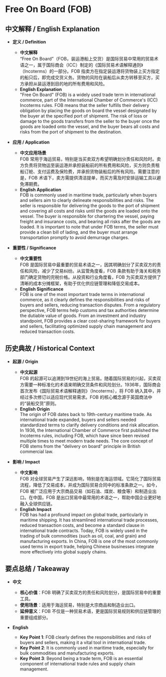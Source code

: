 # Free On Board (FOB)

## 中文解释 / English Explanation

* **定义 / Definition**  
  - **中文解释**  
    “Free On Board”（FOB，装运港船上交货）是国际贸易中常用的贸易术语之一，属于国际商会（ICC）制定的《国际贸易术语解释通则》（Incoterms）的一部分。FOB 指卖方在指定装运港将货物装上买方指定的船只后，即完成交货义务。货物的风险在装船后从卖方转移至买方，买方承担从装运港到目的地的所有费用和风险。  
  - **English Explanation**  
    "Free On Board" (FOB) is a widely used trade term in international commerce, part of the International Chamber of Commerce's (ICC) Incoterms rules. FOB means that the seller fulfills their delivery obligation by placing the goods on board the vessel designated by the buyer at the specified port of shipment. The risk of loss or damage to the goods transfers from the seller to the buyer once the goods are loaded onto the vessel, and the buyer bears all costs and risks from the port of shipment to the destination.

* **应用 / Application**  
  - **中文应用场景**  
    FOB 常用于海运贸易，特别是当买卖双方希望明确划分责任和风险时。卖方负责将货物运至装运港并承担装船前的所有费用和风险，买方则负责租船订舱、支付运费及保险费，并承担货物装船后的所有风险。需要注意的是，FOB 术语下，卖方需提供清洁提单，而买方需及时安排运输工具以避免滞期费。  
  - **English Application**  
    FOB is commonly used in maritime trade, particularly when buyers and sellers aim to clearly delineate responsibilities and risks. The seller is responsible for delivering the goods to the port of shipment and covering all costs and risks until the goods are loaded onto the vessel. The buyer is responsible for chartering the vessel, paying freight and insurance costs, and bearing all risks after the goods are loaded. It is important to note that under FOB terms, the seller must provide a clean bill of lading, and the buyer must arrange transportation promptly to avoid demurrage charges.

* **重要性 / Significance**  
  - **中文重要性**  
    FOB 是国际贸易中最重要的贸易术语之一，因其明确划分了买卖双方的责任和风险，减少了交易纠纷。从监管角度看，FOB 条款有助于海关和税务部门确定货物的完税价格。从投资和行业角度看，FOB 为买卖双方提供了清晰的成本分摊框架，有助于优化供应链管理和降低交易成本。  
  - **English Significance**  
    FOB is one of the most important trade terms in international commerce, as it clearly defines the responsibilities and risks of buyers and sellers, reducing transaction disputes. From a regulatory perspective, FOB terms help customs and tax authorities determine the dutiable value of goods. From an investment and industry standpoint, FOB provides a clear cost-sharing framework for buyers and sellers, facilitating optimized supply chain management and reduced transaction costs.

## 历史典故 / Historical Context

* **起源 / Origin**  
  - **中文起源**  
    FOB 的起源可以追溯到19世纪的海上贸易。随着国际贸易的兴起，买卖双方需要一种标准化的术语来明确交货条件和风险划分。1936年，国际商会首次发布《国际贸易术语解释通则》（Incoterms），将 FOB 纳入其中，并经过多次修订以适应现代贸易需求。FOB 的核心概念源于英国商法中的“装船交货”原则。  
  - **English Origin**  
    The origin of FOB dates back to 19th-century maritime trade. As international trade expanded, buyers and sellers needed standardized terms to clarify delivery conditions and risk allocation. In 1936, the International Chamber of Commerce first published the Incoterms rules, including FOB, which have since been revised multiple times to meet modern trade needs. The core concept of FOB stems from the "delivery on board" principle in British commercial law.

* **影响 / Impact**  
  - **中文影响**  
    FOB 对全球贸易产生了深远影响，特别是在海运领域。它简化了国际贸易流程，降低了交易成本，并成为国际贸易合同中的标准条款之一。如今，FOB 被广泛应用于大宗商品交易（如石油、煤炭、粮食等）和制造业出口。在中国，FOB 是出口贸易中最常用的术语之一，帮助中国企业更好地融入全球供应链。  
  - **English Impact**  
    FOB has had a profound impact on global trade, particularly in maritime shipping. It has streamlined international trade processes, reduced transaction costs, and become a standard clause in international trade contracts. Today, FOB is widely used in the trading of bulk commodities (such as oil, coal, and grain) and manufacturing exports. In China, FOB is one of the most commonly used terms in export trade, helping Chinese businesses integrate more effectively into global supply chains.

## 要点总结 / Takeaway

* **中文**  
  - **核心价值**：FOB 明确了买卖双方的责任和风险划分，是国际贸易中的重要工具。  
  - **使用场景**：适用于海运贸易，特别是大宗商品和制造业出口。  
  - **延伸意义**：FOB 不仅是一种贸易术语，更是国际贸易规则和供应链管理的重要组成部分。  

* **English**  
  - **Key Point 1**: FOB clearly defines the responsibilities and risks of buyers and sellers, making it a vital tool in international trade.  
  - **Key Point 2**: It is commonly used in maritime trade, especially for bulk commodities and manufacturing exports.  
  - **Key Point 3**: Beyond being a trade term, FOB is an essential component of international trade rules and supply chain management.